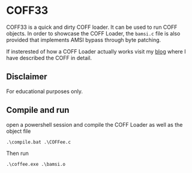 # COFF33 


COFF33 is a quick and dirty COFF loader. It can be used to run COFF objects. In order to showcase the COFF Loader, the `bamsi.c` file is also provided that implements AMSI bypass through byte patching.  

If insterested of how a COFF Loader actually works visit my <a href="https://xen0vas.github.io/Make-a-COFFee-relax-and-bypass-AMSI/">blog</a> where I have described the COFF in detail. 

## Disclaimer 

For educational purposes only.

## Compile and run 

open a powershell session and compile the COFF Loader as well as the object file

```
.\compile.bat .\COFFee.c
```

Then run 

```
.\coffee.exe .\bamsi.o
```





